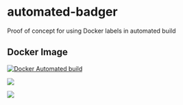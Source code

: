# automated-badger
Proof of concept for using Docker labels in automated build


## Docker Image

[![Docker Automated build](https://img.shields.io/docker/automated/publysher/automated-badger.svg)](https://hub.docker.com/r/publysher/automated-badger/)

[![](https://images.microbadger.com/badges/image/publysher/automated-badger.svg)](http://microbadger.com/images/publysher/automated-badger "Get your own image badge on microbadger.com")

[![](https://images.microbadger.com/badges/version/publysher/automated-badger.svg)](http://microbadger.com/images/publysher/automated-badger "Get your own version badge on microbadger.com")


